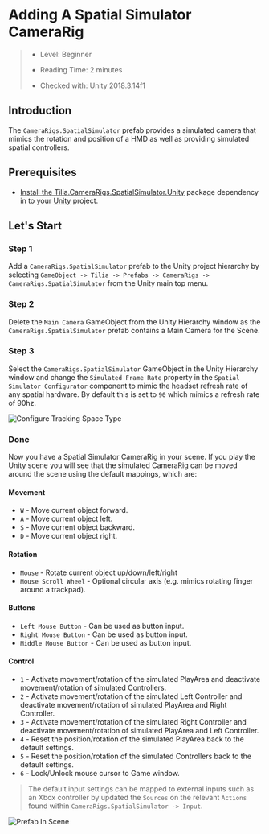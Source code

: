 # Adding A Spatial Simulator CameraRig

> * Level: Beginner
>
> * Reading Time: 2 minutes
>
> * Checked with: Unity 2018.3.14f1

## Introduction

The `CameraRigs.SpatialSimulator` prefab provides a simulated camera that mimics the rotation and position of a HMD as well as providing simulated spatial controllers.

## Prerequisites

* [Install the Tilia.CameraRigs.SpatialSimulator.Unity] package dependency in to your [Unity] project.

## Let's Start

### Step 1

Add a `CameraRigs.SpatialSimulator` prefab to the Unity project hierarchy by selecting `GameObject -> Tilia -> Prefabs -> CameraRigs -> CameraRigs.SpatialSimulator` from the Unity main top menu.

### Step 2

Delete the `Main Camera` GameObject from the Unity Hierarchy window as the `CameraRigs.SpatialSimulator` prefab contains a Main Camera for the Scene.

### Step 3

Select the `CameraRigs.SpatialSimulator` GameObject in the Unity Hierarchy window and change the `Simulated Frame Rate` property in the `Spatial Simulator Configurator` component to mimic the headset refresh rate of any spatial hardware. By default this is set to `90` which mimics a refresh rate of 90hz.

![Configure Tracking Space Type](assets/images/ConfigureFrameRate.png)

### Done

Now you have a Spatial Simulator CameraRig in your scene. If you play the Unity scene you will see that the simulated CameraRig can be moved around the scene using the default mappings, which are:

#### Movement

* `W` - Move current object forward.
* `A` - Move current object left.
* `S` - Move current object backward.
* `D` - Move current object right.

#### Rotation

* `Mouse` - Rotate current object up/down/left/right
* `Mouse Scroll Wheel` - Optional circular axis (e.g. mimics rotating finger around a trackpad).

#### Buttons

* `Left Mouse Button` - Can be used as button input.
* `Right Mouse Button` - Can be used as button input.
* `Middle Mouse Button` - Can be used as button input.

#### Control

* `1` - Activate movement/rotation of the simulated PlayArea and deactivate movement/rotation of simulated Controllers.
* `2` - Activate movement/rotation of the simulated Left Controller and deactivate movement/rotation of simulated PlayArea and Right Controller.
* `3` - Activate movement/rotation of the simulated Right Controller and deactivate movement/rotation of simulated PlayArea and Left Controller.
* `4` - Reset the position/rotation of the simulated PlayArea back to the default settings.
* `5` - Reset the position/rotation of the simulated Controllers back to the default settings.
* `6` - Lock/Unlock mouse cursor to Game window.

> The default input settings can be mapped to external inputs such as an Xbox controller by updated the `Sources` on the relevant `Actions` found within `CameraRigs.SpatialSimulator -> Input`.

![Prefab In Scene](assets/images/PrefabInScene.png)

[Install the Tilia.CameraRigs.SpatialSimulator.Unity]: ../Installation/README.md
[Unity]: https://unity3d.com/